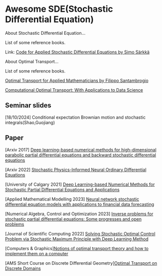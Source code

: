 # Awesome SDE(Stochastic Differential Equation)
About Stochastic Differential Equation...

List of some reference books.

Link:
[Code for Applied Stochastic Differential Equations by Simo Särkkä](https://github.com/AaltoML/SDE)

About Optimal Transport...

List of some reference books.

[Optimal Transport for Applied Mathematicians by Filippo Santambrogio](https://link.springer.com/book/10.1007/978-3-319-20828-2)

[Computational Optimal Transport: With Applications to Data Science](https://ieeexplore.ieee.org/document/8641476)


## Seminar slides
[18/10/2024] Conditional expectation Brownian motion and stochastic integrals(Shao,Guojiang)

## Paper

[Arxiv 2017] [Deep learning-based numerical methods for high-dimensional parabolic partial differential equations and backward stochastic differential equations](https://arxiv.org/pdf/1706.04702)

[Arxiv 2022] [Stochastic Physics-Informed Neural Ordinary Differential Equations](https://arxiv.org/pdf/2109.01621)

[University of Calgary 2021] [Deep Learning-based Numerical Methods for Stochastic Partial Differential Equations and Applications](https://prism.ucalgary.ca/server/api/core/bitstreams/b7211227-7bce-4b1a-81d4-80a35c37c680/content)

[Applied Mathematical Modelling 2023] [Neural network stochastic differential equation models with applications to financial data forecasting](https://www.sciencedirect.com/science/article/pii/S0307904X22005340)

[Numerical Algebra, Control and Optimization 2023] [Inverse problems for stochastic partial differential equations: Some progresses and open problems](https://www.aimsciences.org/article/doi/10.3934/naco.2023014)

[Journal of Scientific Computing 2022] [Solving Stochastic Optimal Control Problem via Stochastic Maximum Principle with Deep Learning Method](https://link.springer.com/article/10.1007/s10915-022-01979-5)

[Computers & Graphics][Notions of optimal transport theory and how to implement them on a computer](https://arxiv.org/pdf/1710.02634)

[AMS Short Course on Discrete Differential Geometry][Optimal Transport on Discrete Domains](https://people.csail.mit.edu/jsolomon/assets/optimal_transport.pdf)

